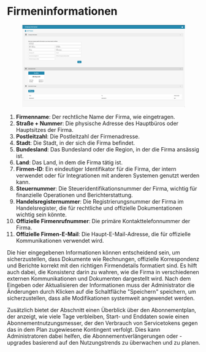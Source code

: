 # Firmeninformationen

<figure><img src="../../../.gitbook/assets/Bildschirmfoto 2024-05-08 um 08.18.42.png" alt=""><figcaption></figcaption></figure>

1. **Firmenname**: Der rechtliche Name der Firma, wie eingetragen.
2. **Straße + Nummer**: Die physische Adresse des Hauptbüros oder Hauptsitzes der Firma.
3. **Postleitzahl**: Die Postleitzahl der Firmenadresse.
4. **Stadt**: Die Stadt, in der sich die Firma befindet.
5. **Bundesland**: Das Bundesland oder die Region, in der die Firma ansässig ist.
6. **Land**: Das Land, in dem die Firma tätig ist.
7. **Firmen-ID**: Ein eindeutiger Identifikator für die Firma, der intern verwendet oder für Integrationen mit anderen Systemen genutzt werden kann.
8. **Steuernummer**: Die Steueridentifikationsnummer der Firma, wichtig für finanzielle Operationen und Berichterstattung.
9. **Handelsregisternummer**: Die Registrierungsnummer der Firma im Handelsregister, die für rechtliche und offizielle Dokumentationen wichtig sein könnte.
10. **Offizielle Firmenrufnummer**: Die primäre Kontakttelefonnummer der Firma.
11. **Offizielle Firmen-E-Mail**: Die Haupt-E-Mail-Adresse, die für offizielle Kommunikationen verwendet wird.

Die hier eingegebenen Informationen können entscheidend sein, um sicherzustellen, dass Dokumente wie Rechnungen, offizielle Korrespondenz und Berichte korrekt mit den richtigen Firmendetails formatiert sind. Es hilft auch dabei, die Konsistenz darin zu wahren, wie die Firma in verschiedenen externen Kommunikationen und Dokumenten dargestellt wird. Nach dem Eingeben oder Aktualisieren der Informationen muss der Administrator die Änderungen durch Klicken auf die Schaltfläche "Speichern" speichern, um sicherzustellen, dass alle Modifikationen systemweit angewendet werden.

Zusätzlich bietet der Abschnitt einen Überblick über den Abonnementplan, der anzeigt, wie viele Tage verbleiben, Start- und Enddaten sowie einen Abonnementnutzungsmesser, der den Verbrauch von Servicetokens gegen das in dem Plan zugewiesene Kontingent verfolgt. Dies kann Administratoren dabei helfen, die Abonnementverlängerungen oder -upgrades basierend auf den Nutzungstrends zu überwachen und zu planen.
